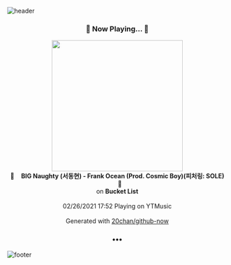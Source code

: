 ![header](https://capsule-render.vercel.app/api?type=wave&height=170&section=header&text=Hi.%20I'm%20SHIFT&fontColor=090707&fontAlignX=45&fontAlignY=65&fontSize=100)

<h3 align="center">🎵 Now Playing... 🎵</h3>
<p align="center">
  <a href="https://music.youtube.com/channel/UC9dIQRHQwB6cvfymHRvJ7mA">
    <img width="300" src="https://lh3.googleusercontent.com/l8rLEEg8RtvywaAyTco8EfWlo93LcpkseXhq8AFpmiymQKgp1jmzU9LEhPdt9dg17KZxs6DZzgygffn9dg">
  </a>
  <br>
  🎵&nbsp&nbsp&nbsp <b>BIG Naughty (서동현) - Frank Ocean (Prod. Cosmic Boy)(피처링: SOLE)</b> &nbsp&nbsp&nbsp🎵
  <br>
  on <b>Bucket List</b>
  
  <br />
  <br />
  02/26/2021 17:52 Playing on YTMusic
  <br />
  <br />
  Generated with <a href="https://github.com/20chan/github-now">20chan/github-now</a>
</p>

<h3 align="center">•••</h3>

![footer](https://capsule-render.vercel.app/api?type=wave&height=150&section=footer)

